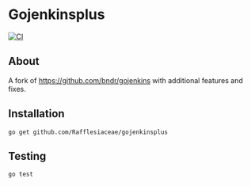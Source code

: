 # Gojenkinsplus
 [![CI](https://github.com/Rafflesiaceae/gojenkinsplus/actions/workflows/ci.yml/badge.svg)](https://github.com/Rafflesiaceae/gojenkinsplus/actions/workflows/ci.yml)

## About
A fork of <https://github.com/bndr/gojenkins> with additional features and fixes.

## Installation
```
go get github.com/Rafflesiaceae/gojenkinsplus
```

## Testing
```
go test
```
